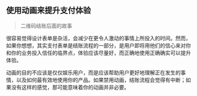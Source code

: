 使用动画来提升支付体验
---
>   二维码结账后面的故事

很容易觉得设计表单是杂活，会减少在更令人激动的事情上所投入的时间。然而，如果你想想，其实支付表单是结账流程的一部分，是用户即将用他们的信心来对你和你的业务投入信任的临界点，体验应该尽量好，而正确地使用正确确实可以提升体验。

动画的目的不应该是仅仅娱乐用户，而是应该帮助用户更好地理解正在发生的事情，以及如何最有效地使用你的产品。如果禁用动画，结账流程会觉得有中断；如果没有这样的感觉，那可能意味着你的动画并非必要。
